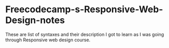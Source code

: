 # Freecodecamp-s-Responsive-Web-Design-notes
These are list of syntaxes and their description I got to learn as I was going through Responsive web design course.
